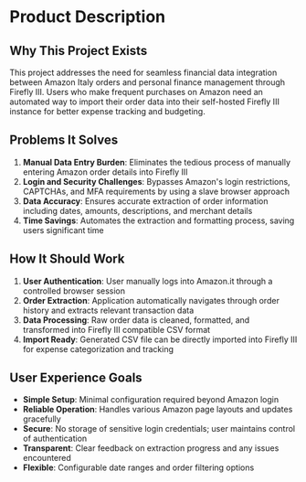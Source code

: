 # Product Description

## Why This Project Exists

This project addresses the need for seamless financial data integration between Amazon Italy orders and personal finance management through Firefly III. Users who make frequent purchases on Amazon need an automated way to import their order data into their self-hosted Firefly III instance for better expense tracking and budgeting.

## Problems It Solves

1. **Manual Data Entry Burden**: Eliminates the tedious process of manually entering Amazon order details into Firefly III
2. **Login and Security Challenges**: Bypasses Amazon's login restrictions, CAPTCHAs, and MFA requirements by using a slave browser approach
3. **Data Accuracy**: Ensures accurate extraction of order information including dates, amounts, descriptions, and merchant details
4. **Time Savings**: Automates the extraction and formatting process, saving users significant time

## How It Should Work

1. **User Authentication**: User manually logs into Amazon.it through a controlled browser session
2. **Order Extraction**: Application automatically navigates through order history and extracts relevant transaction data
3. **Data Processing**: Raw order data is cleaned, formatted, and transformed into Firefly III compatible CSV format
4. **Import Ready**: Generated CSV file can be directly imported into Firefly III for expense categorization and tracking

## User Experience Goals

- **Simple Setup**: Minimal configuration required beyond Amazon login
- **Reliable Operation**: Handles various Amazon page layouts and updates gracefully
- **Secure**: No storage of sensitive login credentials; user maintains control of authentication
- **Transparent**: Clear feedback on extraction progress and any issues encountered
- **Flexible**: Configurable date ranges and order filtering options